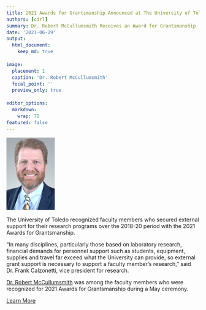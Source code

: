 ```yaml
---
title: 2021 Awards for Grantsmanship Announced at The University of Toledo
authors: [cdrl]
summary: Dr. Robert McCullumsmith Receives an Award for Grantsmanship 
date: '2021-06-29'
output: 
  html_document:
    keep_md: true

image:
  placement: 1
  caption: 'Dr. Robert McCullumsmith'
  focal_point: ''
  preview_only: true

editor_options: 
  markdown: 
    wrap: 72
featured: false
---
```


<img src="featured.jpg" style="width:25.0%;height:25.0%" />

The University of Toledo recognized faculty members who secured external support for their research programs over the 2018-20 period with the 2021 Awards for Grantsmanship.

“In many disciplines, particularly those based on laboratory research, financial demands for personnel support such as students, equipment, supplies and travel far exceed what the University can provide, so external grant support is necessary to support a faculty member’s research,” said Dr. Frank Calzonetti, vice president for research.

[Dr. Robert McCullumsmith](/authors/rob) was among the faculty members who were recognized for 2021 Awards for Grantsmanship during a May ceremony.

[Learn More](http://news.utoledo.edu/index.php/06_03_2021/2021-awards-for-grantsmanship-announced)
 




